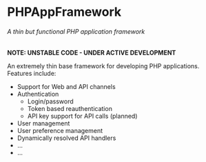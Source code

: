 # PHPAppFramework
###### A thin but functional PHP application framework

**NOTE: UNSTABLE CODE - UNDER ACTIVE DEVELOPMENT**

An extremely thin base framework for developing PHP applications. Features include:

* Support for Web and API channels
* Authentication
  * Login/password
  * Token based reauthentication
  * API key support for API calls (planned)
* User management
* User preference management
* Dynamically resolved API handlers
* ...
* ...
